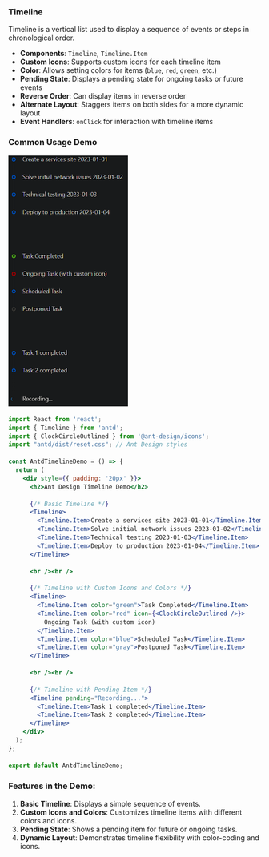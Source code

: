 ### Timeline

Timeline is a vertical list used to display a sequence of events or steps in chronological order.

- **Components**: `Timeline`, `Timeline.Item`
- **Custom Icons**: Supports custom icons for each timeline item
- **Color**: Allows setting colors for items (`blue`, `red`, `green`, etc.)
- **Pending State**: Displays a pending state for ongoing tasks or future events
- **Reverse Order**: Can display items in reverse order
- **Alternate Layout**: Staggers items on both sides for a more dynamic layout
- **Event Handlers**: `onClick` for interaction with timeline items

### Common Usage Demo

<img src="assets/image-20241121051011546.png" alt="image-20241121051011546" style="zoom:67%;" />

```jsx
import React from 'react';
import { Timeline } from 'antd';
import { ClockCircleOutlined } from '@ant-design/icons';
import "antd/dist/reset.css"; // Ant Design styles

const AntdTimelineDemo = () => {
  return (
    <div style={{ padding: '20px' }}>
      <h2>Ant Design Timeline Demo</h2>

      {/* Basic Timeline */}
      <Timeline>
        <Timeline.Item>Create a services site 2023-01-01</Timeline.Item>
        <Timeline.Item>Solve initial network issues 2023-01-02</Timeline.Item>
        <Timeline.Item>Technical testing 2023-01-03</Timeline.Item>
        <Timeline.Item>Deploy to production 2023-01-04</Timeline.Item>
      </Timeline>

      <br /><br />

      {/* Timeline with Custom Icons and Colors */}
      <Timeline>
        <Timeline.Item color="green">Task Completed</Timeline.Item>
        <Timeline.Item color="red" icon={<ClockCircleOutlined />}>
          Ongoing Task (with custom icon)
        </Timeline.Item>
        <Timeline.Item color="blue">Scheduled Task</Timeline.Item>
        <Timeline.Item color="gray">Postponed Task</Timeline.Item>
      </Timeline>

      <br /><br />

      {/* Timeline with Pending Item */}
      <Timeline pending="Recording...">
        <Timeline.Item>Task 1 completed</Timeline.Item>
        <Timeline.Item>Task 2 completed</Timeline.Item>
      </Timeline>
    </div>
  );
};

export default AntdTimelineDemo;
```

### Features in the Demo:
1. **Basic Timeline**: Displays a simple sequence of events.
2. **Custom Icons and Colors**: Customizes timeline items with different colors and icons.
3. **Pending State**: Shows a pending item for future or ongoing tasks.
4. **Dynamic Layout**: Demonstrates timeline flexibility with color-coding and icons.